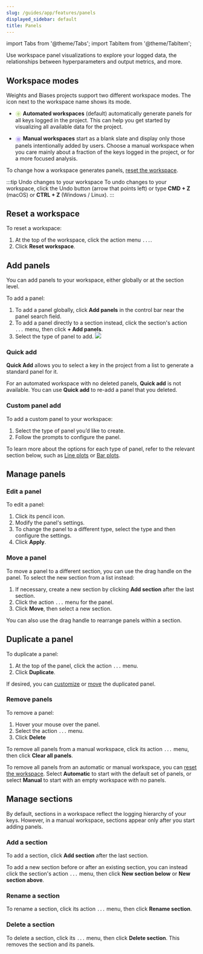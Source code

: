 ```yaml
---
slug: /guides/app/features/panels
displayed_sidebar: default
title: Panels
---
```

import Tabs from '@theme/Tabs';
import TabItem from '@theme/TabItem';


Use workspace panel visualizations to explore your logged data, the relationships between hyperparameters and output metrics, and more. 

## Workspace modes

Weights and Biases projects support two different workspace modes. The icon next to the workspace name shows its mode. 

- <img src="/images/app_ui/automated_workspace.svg" alt="automated workspace icon" width="16px" valign="middle" /> **Automated workspaces** (default) automatically generate panels for all keys logged in the project. This can help you get started by visualizing all available data for the project.

- <img src="/images/app_ui/manual_workspace.svg" alt="manual workspace icon" width="16px" valign="middle" /> **Manual workspaces** start as a blank slate and display only those panels intentionally added by users. Choose a manual workspace when you  care mainly about a fraction of the keys logged in the project, or for a more focused analysis.

To change how a workspace generates panels, [reset the workspace](#reset-a-workspace).

:::tip Undo changes to your workspace
To undo changes to your workspace, click the Undo button (arrow that points left) or type **CMD + Z** (macOS) or **CTRL + Z** (Windows / Linux).
:::

## Reset a workspace

To reset a workspace:

1. At the top of the workspace, click the action menu `...`.
1. Click **Reset workspace**.

## Add panels

You can add panels to your workspace, either globally or at the section level.

To add a panel:

1. To add a panel globally, click **Add panels** in the control bar near the panel search field.
1. To add a panel directly to a section instead, click the section's action `...` menu, then click **+ Add panels**.
1. Select the type of panel to add.
![](/images/app_ui/add_single_panel.gif)

### Quick add

**Quick Add** allows you to select a key in the project from a list to generate a standard panel for it.

For an automated workspace with no deleted panels, **Quick add** is not available. You can use **Quick add** to re-add a panel that you deleted.

### Custom panel add

To add a custom panel to your workspace:

1. Select the type of panel you’d like to create.
1. Follow the prompts to configure the panel.

To learn more about the options for each type of panel, refer to the relevant section below, such as [Line plots](line-plot/intro.md) or [Bar plots](bar-plot.md).

## Manage panels

### Edit a panel

To edit a panel:

1. Click its pencil icon.
2. Modify the panel's settings.
3. To change the panel to a different type, select the type and then configure the settings.
4. Click **Apply**.

### Move a panel

To move a panel to a different section, you can use the drag handle on the panel. To select the new section from a list instead:

1. If necessary, create a new section by clicking **Add section** after the last section.
1. Click the  action `...` menu for the panel.
2. Click **Move**, then select a new section.

You can also use the drag handle to rearrange panels within a section.

## Duplicate a panel

To duplicate a panel:

1. At the top of the panel, click the action `...` menu.
2. Click **Duplicate**.

If desired, you can [customize](#edit-a-panel) or [move](#move-a-panel) the duplicated panel.

### Remove panels

To remove a panel:

1. Hover your mouse over the panel.
2. Select the action `...` menu.
3. Click **Delete**

To remove all panels from a manual workspace, click its action `...` menu, then click **Clear all panels**.

To remove all panels from an automatic or manual workspace, you can [reset the workspace](#reset-a-workspace). Select **Automatic** to start with the default set of panels, or select **Manual** to start with an empty workspace with no panels.

## Manage sections

By default, sections in a workspace reflect the logging hierarchy of your keys. However, in a manual workspace, sections appear only after you start adding panels.

### Add a section

To add a section, click **Add section** after the last section.

To add a new section before or after an existing section, you can instead click the section's action `...` menu, then click **New section below** or **New section above**.

### Rename a section

To rename a section, click its action `...` menu, then click **Rename section**.

### Delete a section

To delete a section, click its `...` menu, then click **Delete section**. This removes the section and its panels.


